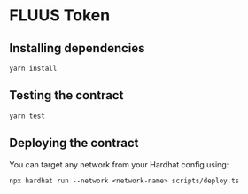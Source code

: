 # FLUUS Token

## Installing dependencies

```
yarn install
```

## Testing the contract

```
yarn test
```

## Deploying the contract

You can target any network from your Hardhat config using:

```
npx hardhat run --network <network-name> scripts/deploy.ts
```
